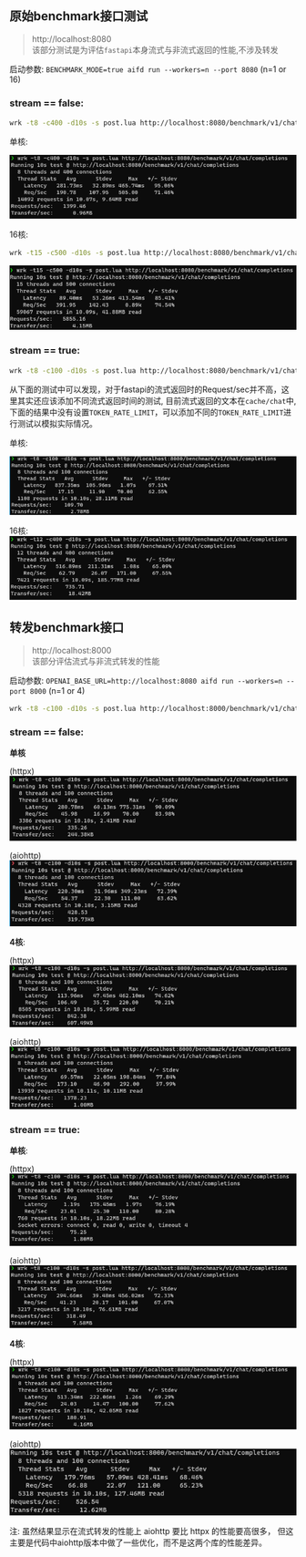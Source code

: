 

## 原始benchmark接口测试
> http://localhost:8080  
> 该部分测试是为评估`fastapi`本身流式与非流式返回的性能,不涉及转发

启动参数: `BENCHMARK_MODE=true aifd run --workers=n --port 8080` (n=1 or 16)



### stream == false:
```bash
wrk -t8 -c400 -d10s -s post.lua http://localhost:8080/benchmark/v1/chat/completions
```
单核:

![img_7.png](images/img_7.png)


16核:
```bash
wrk -t15 -c500 -d10s -s post.lua http://localhost:8080/benchmark/v1/chat/completions
```
![img_11.png](images/img_11.png)

### stream == true:
```bash
wrk -t8 -c100 -d10s -s post.lua http://localhost:8080/benchmark/v1/chat/completions
```
从下面的测试中可以发现，对于fastapi的流式返回时的Request/sec并不高，这里其实还应该添加不同流式返回时间的测试,
目前流式返回的文本在`cache/chat`中, 下面的结果中没有设置`TOKEN_RATE_LIMIT`，可以添加不同的`TOKEN_RATE_LIMIT`进行测试以模拟实际情况。

单核:

![img_13.png](images/img_13.png)


16核:  
![img_12.png](images/img_12.png)



## 转发benchmark接口
> http://localhost:8000  
> 该部分评估流式与非流式转发的性能


启动参数: `OPENAI_BASE_URL=http://localhost:8080 aifd run --workers=n --port 8000` (n=1 or 4)
```bash
wrk -t8 -c100 -d10s -s post.lua http://localhost:8000/benchmark/v1/chat/completions
```

### stream == false:

**单核**

(httpx)  
![img_5.png](images/img_5.png)

(aiohttp)  
![img_14.png](images/img_14.png)

**4核**:

(httpx)  
![img_2.png](images/img_2.png)

(aiohttp)  
![img_15.png](images/img_15.png)

### stream == true:

**单核**: 

(httpx)  
![img_4.png](images/img_4.png)

(aiohttp)  
![img_17.png](images/img_17.png)

**4核**:

(httpx)  
![img_3.png](images/img_3.png)

(aiohttp)  
![img_16.png](images/img_16.png)


注: 虽然结果显示在流式转发的性能上 aiohttp 要比 httpx 的性能要高很多，
但这主要是代码中aiohttp版本中做了一些优化，而不是这两个库的性能差异。

